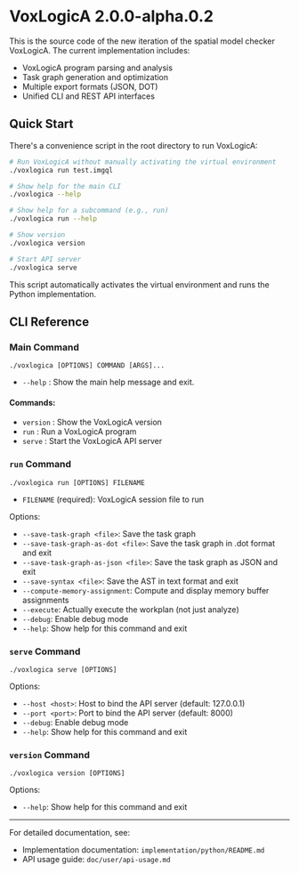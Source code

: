 # VoxLogicA 2.0.0-alpha.0.2

This is the source code of the new iteration of the spatial model checker VoxLogicA. The current implementation includes:

- VoxLogicA program parsing and analysis
- Task graph generation and optimization
- Multiple export formats (JSON, DOT)
- Unified CLI and REST API interfaces

## Quick Start

There's a convenience script in the root directory to run VoxLogicA:

```bash
# Run VoxLogicA without manually activating the virtual environment
./voxlogica run test.imgql

# Show help for the main CLI
./voxlogica --help

# Show help for a subcommand (e.g., run)
./voxlogica run --help

# Show version
./voxlogica version

# Start API server
./voxlogica serve
```

This script automatically activates the virtual environment and runs the Python implementation.

## CLI Reference

### Main Command

```
./voxlogica [OPTIONS] COMMAND [ARGS]...
```

- `--help` : Show the main help message and exit.

#### Commands:
- `version` : Show the VoxLogicA version
- `run` : Run a VoxLogicA program
- `serve` : Start the VoxLogicA API server

### `run` Command

```
./voxlogica run [OPTIONS] FILENAME
```

- `FILENAME` (required): VoxLogicA session file to run

Options:
- `--save-task-graph <file>`: Save the task graph
- `--save-task-graph-as-dot <file>`: Save the task graph in .dot format and exit
- `--save-task-graph-as-json <file>`: Save the task graph as JSON and exit
- `--save-syntax <file>`: Save the AST in text format and exit
- `--compute-memory-assignment`: Compute and display memory buffer assignments
- `--execute`: Actually execute the workplan (not just analyze)
- `--debug`: Enable debug mode
- `--help`: Show help for this command and exit

### `serve` Command

```
./voxlogica serve [OPTIONS]
```

Options:
- `--host <host>`: Host to bind the API server (default: 127.0.0.1)
- `--port <port>`: Port to bind the API server (default: 8000)
- `--debug`: Enable debug mode
- `--help`: Show help for this command and exit

### `version` Command

```
./voxlogica version [OPTIONS]
```

Options:
- `--help`: Show help for this command and exit

---

For detailed documentation, see:

- Implementation documentation: `implementation/python/README.md`
- API usage guide: `doc/user/api-usage.md`
